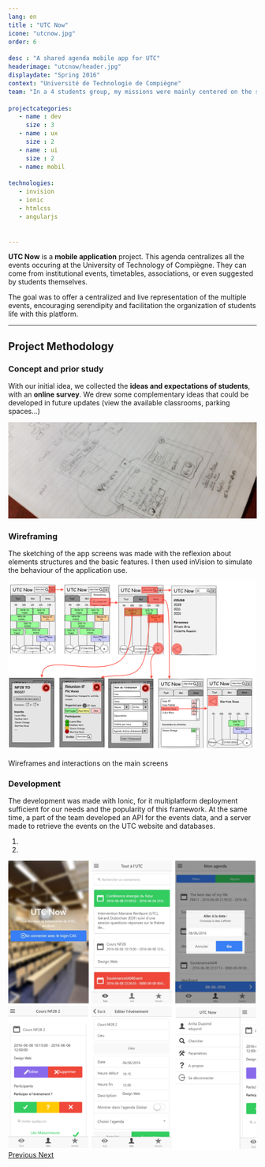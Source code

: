 ```yaml
---
lang: en
title : "UTC Now"
icone: "utcnow.jpg"
order: 6

desc : "A shared agenda mobile app for UTC"
headerimage: "utcnow/header.jpg"
displaydate: "Spring 2016"
context: "Université de Technologie de Compiègne"
team: "In a 4 students group, my missions were mainly centered on the sketching and structure of the app."

projectcategories:
   - name : dev
     size : 3
   - name : ux
     size : 2
   - name : ui
     size : 2
   - name: mobil

technologies:
   - invision
   - ionic
   - htmlcss
   - angularjs


---
```


**UTC Now** is a **mobile application** project. This agenda centralizes all the
events occuring at the University of Technology of Compiègne. They can come from
institutional events, timetables, associations, or even suggested by students themselves.

The goal was to offer a centralized and live representation of the multiple events,
encouraging serendipity and facilitation the organization of students life with this platform.

---

## Project Methodology

### Concept and prior study

With our initial idea, we collected the **ideas and expectations of students**,
with an **online survey**. We drew some complementary ideas that could be developed
in future updates (view the available classrooms, parking spaces...)

<img src="utcnow/notes.jpg" class="img-responsive" alt="Maquettes de l'appli">

### Wireframing
The sketching of the app screens was made with the reflexion about elements
structures and the basic features. I then used inVision to simulate the behaviour
of the application use.

<div class="thumbnail">
      <img src="utcnow/archi.png" class="img-responsive" alt="Maquettes de l'appli">
      <div class="caption">
        <p>Wireframes and interactions on the main screens</p>
      </div>
</div>

### Development
The development was made with Ionic, for it multiplatform deployment sufficient
for our needs and the popularity of this framework. At the same time, a part
of the team developed an API for the events data, and a server made to retrieve
the events on the UTC website and databases.

<div id="carousel-utcnow-final" class="carousel slide" data-ride="carousel">
  <!-- Indicators -->
  <ol class="carousel-indicators">
    <li data-target="#carousel-utcnow-final" data-slide-to="0" class="active"></li>
    <li data-target="#carousel-utcnow-final" data-slide-to="1"></li>
  </ol>

  <!-- Wrapper for slides -->
  <div class="carousel-inner" role="listbox">
    <div class="item active">
      <img src="utcnow/final1.jpg" alt="Aperçus de la réalisation">
      <div class="carousel-caption">
      </div>
    </div>
    <div class="item">
      <img src="utcnow/final2.png" alt="Aperçus de la réalisation">
      <div class="carousel-caption">
      </div>
    </div>
  </div>

  <!-- Controls -->
  <a class="left carousel-control" href="#carousel-utcnow-final" role="button" data-slide="prev">
    <span class="glyphicon glyphicon-chevron-left" aria-hidden="true"></span>
    <span class="sr-only">Previous</span>
  </a>
  <a class="right carousel-control" href="#carousel-utcnow-final" role="button" data-slide="next">
    <span class="glyphicon glyphicon-chevron-right" aria-hidden="true"></span>
    <span class="sr-only">Next</span>
  </a>
</div>
